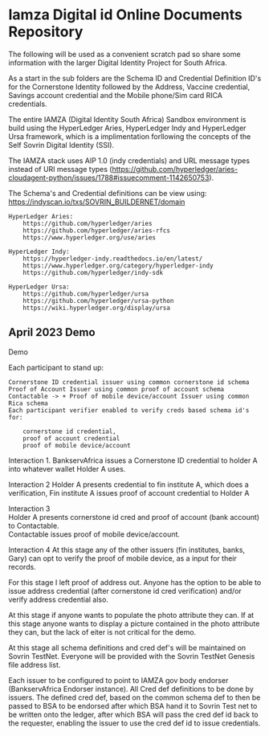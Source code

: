 # Iamza Digital id Online Documents Repository

The following will be used as a convenient scratch pad so share some information with the larger Digital Identity Project for South Africa.

As a start in the sub folders are the  Schema ID and Credential Definition ID's for the Cornerstone Identity followed by the Address, Vaccine credential, Savings account credential and the Mobile phone/Sim card RICA credentials.

The entire IAMZA (Digital Identity South Africa) Sandbox environment is build using the HyperLedger Aries, HyperLedger Indy and HyperLedger Ursa framework, which is a implimentation forllowing the concepts of the Self Sovrin Digital Identity (SSI).

The IAMZA stack uses AIP 1.0 (indy credentials) and URL message types instead of URI message types (https://github.com/hyperledger/aries-cloudagent-python/issues/1788#issuecomment-1142650753).

The Schema's and Credential definitions can be view using:
	https://indyscan.io/txs/SOVRIN_BUILDERNET/domain

    HyperLedger Aries: 
        https://github.com/hyperledger/aries
        https://github.com/hyperledger/aries-rfcs
        https://www.hyperledger.org/use/aries
    
    HyperLedger Indy: 
        https://hyperledger-indy.readthedocs.io/en/latest/
        https://www.hyperledger.org/category/hyperledger-indy
        https://github.com/hyperledger/indy-sdk
    
    HyperLedger Ursa: 
        https://github.com/hyperledger/ursa
        https://github.com/hyperledger/ursa-python
        https://wiki.hyperledger.org/display/ursa
        
        
## April 2023 Demo

Demo
 
Each participant to stand up:

	Cornerstone ID credential issuer using common cornerstone id schema
	Proof of Account Issuer using common proof of account schema
  	Contactable -> + Proof of mobile device/account Issuer using common Rica schema
  	Each participant verifier enabled to verify creds based schema id's for:
               
  		cornerstone id credential,
      	proof of account credential
    	proof of mobile device/account
               
Interaction 1.
                BankservAfrica issues a Cornerstone ID credential to holder A into whatever wallet Holder A uses.
 
Interaction 2
                Holder A presents credential to fin institute A, which does a verification,
                Fin institute A issues proof of account credential to Holder A
 
Interaction 3      
                Holder A presents cornerstone id cred and proof of account (bank account) to Contactable.           
                Contactable issues proof of mobile device/account.
               
Interaction 4
                At this stage any of the other issuers (fin institutes, banks, Gary) can opt to verify the proof of mobile device, as a input for their records.
               
               
For this stage I left proof of address out.
Anyone has the option to be able to issue address credential (after cornerstone id cred verification) and/or verify address credential also.
 
At this stage if anyone wants to populate the photo attribute they can.
If at this stage anyone wants to display a picture contained in the photo attribute they can, but the lack of eiter is not critical for the demo.
 
At this stage all schema definitions and cred def's will be maintained on Sovrin TestNet.
Everyone will be provided with the Sovrin TestNet Genesis file address list.
 
Each issuer to be configured to point to IAMZA gov body endorser (BankservAfrica Endorser instance).
All Cred def definitions to be done by issuers. The defined cred def, based on the common schema def to then be passed to BSA to be endorsed after which BSA
hand it to Sovrin Test net to be written onto the ledger, after which BSA will pass the cred def id back to the requester, enabling the issuer to use the cred def id to issue credentials.
